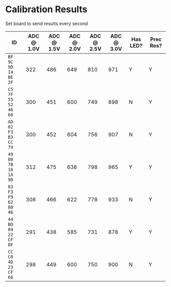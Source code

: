 Calibration Results
===================

Set board to send results every second


ID                  | ADC @ 1.0V | ADC @ 1.5V | ADC @ 2.0V | ADC @ 2.5V | ADC @ 3.0V | Has LED? | Prec Res? |
--------------------|------------|------------|------------|------------|------------|----------|-----------|
`BF 9C 9D 14 BE 2F` | 322        | 486        | 649        | 810        | 971        | Y        | Y         |
`C5 7F 55 52 46 68` | 300        | 451        | 600        | 749        | 898        | N        | Y         |
`AD 02 F3 B3 CC 79` | 300        | 452        | 604        | 756        | 907        | N        | Y         |
`49 08 7B 16 1A 90` | 312        | 475        | 638        | 798        | 965        | Y        | Y         |
`03 F3 F9 62 80 46` | 308        | 466        | 622        | 778        | 933        | N        | Y         |
`44 BD 04 22 CF 0F` | 291        | 438        | 585        | 731        | 878        | Y        | Y         |
`CC C0 4D 23 CF 68` | 298        | 449        | 600        | 750        | 900        | N        | Y         |

